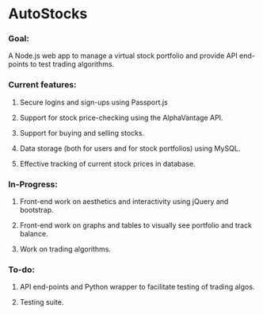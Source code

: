 # AutoStocks

### Goal:
A Node.js web app to manage a virtual stock portfolio and provide API end-points
 to test trading algorithms.

### Current features:

1) Secure logins and sign-ups using Passport.js

2) Support for stock price-checking using the AlphaVantage API.

3) Support for buying and selling stocks.

4) Data storage (both for users and for stock portfolios) using MySQL.

5) Effective tracking of current stock prices in database.

### In-Progress:

1) Front-end work on aesthetics and interactivity using jQuery and bootstrap.

2) Front-end work on graphs and tables to visually see portfolio and track balance.

3) Work on trading algorithms.

### To-do:

1) API end-points and Python wrapper to facilitate testing of trading algos.

2) Testing suite.
